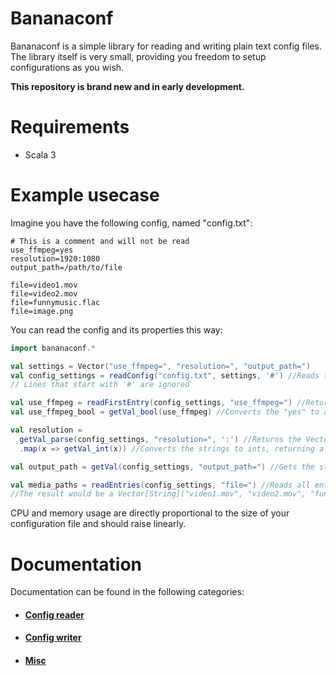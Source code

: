 # Bananaconf

Bananaconf is a simple library for reading and writing plain text config files. The library itself is very small, providing you freedom to setup configurations as you wish.

**This repository is brand new and in early development.**

# Requirements
* Scala 3

# Example usecase

Imagine you have the following config, named "config.txt":
```
# This is a comment and will not be read
use_ffmpeg=yes
resolution=1920:1080
output_path=/path/to/file

file=video1.mov
file=video2.mov
file=funnymusic.flac
file=image.png
```

You can read the config and its properties this way:

```scala
import bananaconf.*

val settings = Vector("use_ffmpeg=", "resolution=", "output_path=")
val config_settings = readConfig("config.txt", settings, '#') //Reads the config into a Vector[String] containing the lines that have the accepted settings
// Lines that start with '#' are ignored

val use_ffmpeg = readFirstEntry(config_settings, "use_ffmpeg=") //Returns the string "yes"
val use_ffmpeg_bool = getVal_bool(use_ffmpeg) //Converts the "yes" to a "true" boolean

val resolution =
  getVal_parse(config_settings, "resolution=", ':') //Returns the Vector("1920", "1080")
  .map(x => getVal_int(x)) //Converts the strings to ints, returning a Vector[Int](1920, 1080)

val output_path = getVal(config_settings, "output_path=") //Gets the string "/path/to/file"

val media_paths = readEntries(config_settings, "file=") //Reads all entries for the file setting and stores them in a single vector
//The result would be a Vector[String]("video1.mov", "video2.mov", "funnymusic.flac", "image.png")
```

CPU and memory usage are directly proportional to the size of your configuration file and should raise linearly.

# Documentation

Documentation can be found in the following categories:

* #### [Config reader](doc/reader.md)
* #### [Config writer](doc/writer.md)
* #### [Misc](doc/misc.md)
